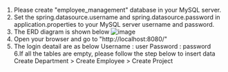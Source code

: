 1. Please create "employee_management" database in your MySQL server.
2. Set the spring.datasource.username and spring.datasource.password in application.properties to your MySQL server username and password.
3. The ERD diagram is shown below
   ![image](https://github.com/WoeiHaw/Spring-Boot-Mini-Project/assets/138196424/f224beab-c78e-4afc-bbea-083bb1df3082)
4. Open your browser and go to "http://localhost:8080/"
5. The login deatail are as below
   Username : user
   Password : password
6.If all the tables are empty, please follow the step below to insert data
   Create Department > Create Employee > Create Project

